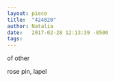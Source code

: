 ```yaml
---
layout: piece
title:  "424820"
author: Natalia
date:   2017-02-28 12:13:39 -0500
tags:
---
```


of other

rose pin, lapel

